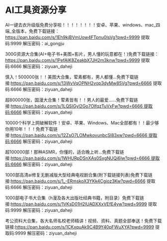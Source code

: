# AI工具资源分享

AI一键去衣升级版免费分享啦！！！！！！！！安卓、苹果、windows、mac_四端_全版本，免费下载链接：https://pan.baidu.com/s/1Eh9kjBVmUow4FTpnu0lsVg?pwd=9999 提取码:9999 解压密码：ai_gongju

300G资源大合集(AI+电子书+美图+影片，男人懂的玩意都在！)免费下载链接：https://pan.baidu.com/s/1PefAlK8ZeakbX7JH2m3knw?pwd=9999 提取码:6666 解压密码：ziyuan_daheji

慎入！500000张！！美图大合集，荤素都有，男人都懂…免费下载链接:https://pan.baidu.com/s/13WvVqOPNH2vop3dyMw85Vg?pwd=6666 提取码:6666 解压密码：ziyuan_daheji

超800000张，国漫大合集！荤素皆有！！男人的最爱……免费下载链接:https://pan.baidu.com/s/1LQSIGyl2Go7OlfqzTuVxFw?pwd=6666 ​提取码:6666 解压密码：ziyuan_daheji

10000个科学上网破解软件！安卓、苹果、Windows、Mac全部都有！！最少够你用10年！！！免费下载链接:https://pan.baidu.com/s/12ZsO7LOMwkovunbcSl83xw?pwd=6666 提取码:6666 解压密码：ziyuan_daheji

超100000部！那种ASMR，你懂的，适合晚上听…免费下载链接:https://pan.baidu.com/s/1WHURpDSnXAs0SxgNUQi6Iw?pwd=6666 提取码:6666 解压密码：ziyuan_daheji

1000部高清ai修复无删减版大型经典电视剧合集(附下载链接列表)免费下载链接:https://pan.baidu.com/s/1_-ERmskoX3YKk4Cgioz3Kw?pwd=6666 提取码:6666 解压密码：ziyuan_daheji

1000部电子书大合集（h漫及各大出版社经典书籍，附目录）免费下载链接:https://pan.baidu.com/s/1VKsD01H2lUADXXxVEfE4yw?pwd=9999 提取码:9999 解压密码：ziyuan_daheji

考公资料大合集，各大名师名校老师精讲！视频、资料、真题全部奉送！免费下载链接:https://pan.baidu.com/s/1CKxquAk9C4B9Y40pFWuXYA?pwd=9999 提取码:9999 解压密码：ziyuan_daheji
